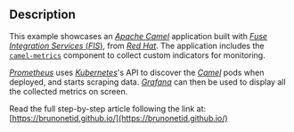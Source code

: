 ## Description

This example showcases an [*Apache Camel*](http://camel.apache.org/) application built with [*Fuse Integration Services* (*FIS*)](https://www.openshift.com/container-platform/middleware-services.html#integration), from [*Red Hat*](https://www.redhat.com). The application includes the [`camel-metrics`](http://camel.apache.org/metrics-component.html) component to collect custom indicators for monitoring.

[*Prometheus*](https://prometheus.io/) uses [*Kubernetes*](https://kubernetes.io/)'s API to discover the [*Camel*](http://camel.apache.org/) pods when deployed, and starts scraping data. [*Grafana*](https://grafana.com/) can then be used to display all the collected metrics on screen.

Read the full step-by-step article following the link at:
[https://brunonetid.github.io/](https://brunonetid.github.io/)
